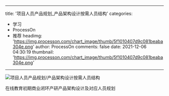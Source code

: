 
---
title: '项目人员产品规划_产品架构设计按需人员结构'
categories: 
 - 学习
 - ProcessOn
 - 推荐
headimg: 'https://img.processon.com/chart_image/thumb/5f1010407d9c081beaba304e.png'
author: ProcessOn
comments: false
date: 2021-12-06 04:30:19
thumbnail: 'https://img.processon.com/chart_image/thumb/5f1010407d9c081beaba304e.png'
---

<div>   
<img class="thumb" alt="项目人员产品规划/产品架构设计按需人员结构" src="https://img.processon.com/chart_image/thumb/5f1010407d9c081beaba304e.png" referrerpolicy="no-referrer">
<p>在线教育初期商业闭环产研产品架构设计及对应人员规划</p>  
</div>
            
